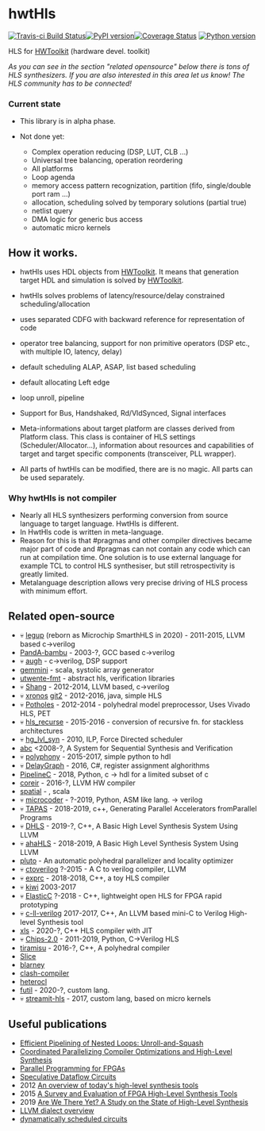 # hwtHls

[![Travis-ci Build Status](https://travis-ci.org/Nic30/hwtHls.png?branch=master)](https://travis-ci.org/Nic30/hwtHls)[![PyPI version](https://badge.fury.io/py/hwtHls.svg)](http://badge.fury.io/py/hwtHls)[![Coverage Status](https://coveralls.io/repos/github/Nic30/hwtHls/badge.svg?branch=master)](https://coveralls.io/github/Nic30/hwtHls?branch=master)
[![Python version](https://img.shields.io/pypi/pyversions/hwtHls.svg)](https://img.shields.io/pypi/pyversions/hwtHls.svg)


HLS for [HWToolkit](https://github.com/Nic30/HWToolkit) (hardware devel. toolkit)

*As you can see in the section "related opensource" below there is tons of HLS synthesizers. If you are also interested in this area let us know! The HLS community has to be connected!*

### Current state

* This library is in alpha phase.

* Not done yet:
  * Complex operation reducing (DSP, LUT, CLB ...)
  * Universal tree balancing, operation reordering
  * All platforms
  * Loop agenda
  * memory access pattern recognization, partition (fifo, single/double port ram ...)
  * allocation, scheduling solved by temporary solutions (partial true)
  * netlist query
  * DMA logic for generic bus access
  * automatic micro kernels

## How it works.
* hwtHls uses HDL objects from [HWToolkit](https://github.com/Nic30/HWToolkit).
  It means that generation target HDL and simulation is solved by [HWToolkit](https://github.com/Nic30/HWToolkit).

* hwtHls solves problems of latency/resource/delay constrained scheduling/allocation
* uses separated CDFG with backward reference for representation of code
* operator tree balancing, support for non primitive operators (DSP etc., with multiple IO, latency, delay)
* default scheduling ALAP, ASAP, list based scheduling
* default allocating Left edge
* loop unroll, pipeline
* Support for Bus, Handshaked, Rd/VldSynced, Signal interfaces

* Meta-informations about target platform are classes derived from Platform class.
  This class is container of HLS settings (Scheduler/Allocator...),
  information about resources and capabilities of target and target specific components (transceiver, PLL wrapper).

* All parts of hwtHls can be modified, there are is no magic. All parts can be used separately.

### Why hwtHls is not compiler
* Nearly all HLS synthesizers performing conversion from source language to target language. HwtHls is different.
* In HwtHls code is written in meta-language.
* Reason for this is that #pragmas and other compiler directives became major part of code and #pragmas can not contain any code which can run at compilation time. One solution is to use external language for example TCL to control HLS synthesiser, but still retrospectivity is greatly limited.
* Metalanguage description allows very precise driving of HLS process with minimum effort.



## Related open-source
* :skull: [legup](http://legup.eecg.utoronto.ca/) (reborn as Microchip SmarthHLS in 2020) - 2011-2015, LLVM based c->verilog
* [PandA-bambu](http://panda.dei.polimi.it/?page_id=31) - 2003-?, GCC based c->verilog
* :skull: [augh](http://tima.imag.fr/sls/research-projects/augh/) - c->verilog, DSP support
* [gemmini](https://github.com/ucb-bar/gemmini) - scala, systolic array generator
* [utwente-fmt](https://github.com/utwente-fmt) - abstract hls, verification libraries
* :skull: [Shang](https://github.com/etherzhhb/Shang) - 2012-2014, LLVM based, c->verilog
* :skull: [xronos](https://github.com/endrix/xronos) [git2](https://github.com/endrix/xronos) - 2012-2016, java, simple HLS
* :skull: [Potholes](https://github.com/SamuelBayliss/Potholes) - 2012-2014 - polyhedral model preprocessor, Uses Vivado HLS, PET
* :skull: [hls_recurse](https://github.com/m8pple/hls_recurse) - 2015-2016 - conversion of recursive fn. for stackless architectures
* :skull: [hg_lvl_syn](https://github.com/funningboy/hg_lvl_syn) - 2010, ILP, Force Directed scheduler
* [abc](https://people.eecs.berkeley.edu/~alanmi/abc/) <2008-?, A System for Sequential Synthesis and Verification
* :skull: [polyphony](https://github.com/ktok07b6/polyphony) - 2015-2017, simple python to hdl
* :skull: [DelayGraph](https://github.com/ni/DelayGraph) - 2016, C#, register assignment alghorithms
* [PipelineC](https://github.com/JulianKemmerer/PipelineC) - 2018, Python, c -> hdl for a limited subset of c
* [coreir](https://github.com/rdaly525/coreir) - 2016-?, LLVM HW compiler
* [spatial](https://github.com/stanford-ppl/spatial)  - , scala
* :skull: [microcoder](https://github.com/ben-marshall/microcoder) - ?-2019, Python, ASM like lang. -> verilog
* :skull: [TAPAS](https://github.com/sfu-arch/TAPAS) - 2018-2019, c++, Generating Parallel Accelerators fromParallel Programs
* :skull: [DHLS](https://github.com/dillonhuff/DHLS) - 2019-?, C++, A Basic High Level Synthesis System Using LLVM
* :skull: [ahaHLS](https://github.com/dillonhuff/ahaHLS) - 2018-2019, A Basic High Level Synthesis System Using LLVM
* [pluto](https://github.com/bondhugula/pluto) -  An automatic polyhedral parallelizer and locality optimizer
* :skull: [ctoverilog](https://github.com/udif/ctoverilog) ?-2015 - A C to verilog compiler, LLVM
* :skull: [exprc](https://github.com/n-nez/exprc) - 2018-2018, C++, a toy HLS compiler
* :skull: [kiwi](https://www.cl.cam.ac.uk/~djg11/kiwi/) 2003-2017
* :skull: [ElasticC](https://github.com/daveshah1/ElasticC)  ?-2018 - C++, lightweight open HLS for FPGA rapid prototyping
* :skull: [c-ll-verilog](https://github.com/sabbaghm/c-ll-verilog) 2017-2017, C++, An LLVM based mini-C to Verilog High-level Synthesis tool
* [xls](https://github.com/google/xls) - 2020-?, C++ HLS compiler with JIT
* :skull: [Chips-2.0](https://github.com/dawsonjon/Chips-2.0) - 2011-2019, Python, C->Verilog HLS
* [tiramisu](https://github.com/Tiramisu-Compiler/tiramisu) - 2016-?, C++, A polyhedral compiler
* [Slice](https://github.com/sylefeb/Silice)
* [blarney](https://github.com/blarney-lang/blarney)
* [clash-compiler](https://github.com/clash-lang/clash-compiler)
* [heterocl](https://awesomeopensource.com/project/cornell-zhang/heterocl)
* [futil](https://github.com/cucapra/futil) - 2020-?, custom lang.
* :skull: [streamit-hls](https://github.com/stenzek/streamit-hls) - 2017, custom lang, based on micro kernels

## Useful publications
* [Efficient Pipelining of Nested Loops: Unroll-and-Squash](https://people.csail.mit.edu/saman/student_thesis/petkov-01.pdf)
* [Coordinated Parallelizing Compiler Optimizations and High-Level Synthesis](https://escholarship.org/uc/item/3421b3h6)
* [Parallel Programming for FPGAs](https://github.com/KastnerRG/pp4fpgas)
* [Speculative Dataflow Circuits](https://dl.acm.org/citation.cfm?id=3293914)
* 2012 [An overview of today's high-level synthesis tools](https://www.researchgate.net/publication/260432684_An_overview_of_today's_high-level_synthesis_tools)
* 2015 [A Survey and Evaluation of FPGA High-Level Synthesis Tools](https://ieeexplore.ieee.org/document/7368920)
* 2019 [Are We There Yet? A Study on the State of High-Level Synthesis](https://ieeexplore.ieee.org/document/8356004)
* [LLVM dialect overview](https://llvm.discourse.group/t/codegen-dialect-overview/2723)
* [dynamatically scheduled circuits](https://dynamatic.epfl.ch/)